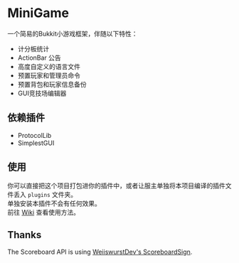 # MiniGame
一个简易的Bukkit小游戏框架，伴随以下特性：
* 计分板统计
* ActionBar 公告
* 高度自定义的语言文件
* 预置玩家和管理员命令
* 预置背包和玩家信息备份
* GUI竞技场编辑器

## 依赖插件
* ProtocolLib
* SimplestGUI

## 使用
你可以直接把这个项目打包进你的插件中，或者让服主单独将本项目编译的插件文件丢入 `plugins` 文件夹。  
单独安装本插件不会有任何效果。  
前往 [Wiki](wiki) 查看使用方法。
## Thanks  
The Scoreboard API is using [WeiiswurstDev's ScoreboardSign](https://gist.github.com/WeiiswurstDev/8e9a6fd0f8eaaa57c2c0fc2ed9fcd0fb).